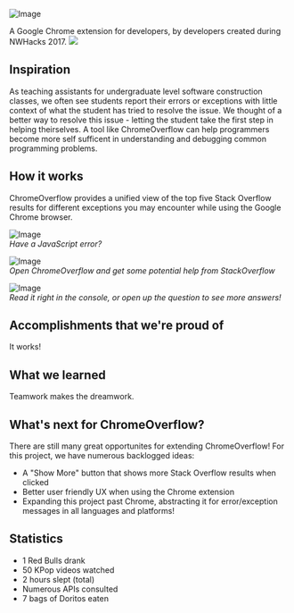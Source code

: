 ![Image](https://raw.github.com/risamaki/ChromeOverflow/master/resources/images/Cover.png)

<p float="right">
A Google Chrome extension for developers, by developers created during NWHacks 2017.
<img src="https://raw.github.com/risamaki/ChromeOverflow/master/resources/icons/ChromeOverflow128.png">
</p>
  
## Inspiration
As teaching assistants for undergraduate level software construction classes, we often see students 
report their errors or exceptions with little context of what the student has tried to resolve the issue. We thought of
a better way to resolve this issue - letting the student take the first step in helping theirselves. A tool like
ChromeOverflow can help programmers become more self sufficent in understanding and debugging common programming problems.

## How it works
ChromeOverflow provides a unified view of the top five Stack Overflow results for different exceptions you may 
encounter while using the Google Chrome browser. 

![Image](https://raw.githubusercontent.com/risamaki/ChromeOverflow/master/resources/images/2017-03-19%2012_20_19-Create%20a%20new%20fiddle%20-%20JSFiddle.png)  
*Have a JavaScript error?*

![Image](https://raw.githubusercontent.com/risamaki/ChromeOverflow/master/resources/images/2017-03-19%2012_20_49-Create%20a%20new%20fiddle%20-%20JSFiddle.png)  
*Open ChromeOverflow and get some potential help from StackOverflow*

![Image](https://raw.githubusercontent.com/risamaki/ChromeOverflow/master/resources/images/2017-03-19%2012_21_37-Create%20a%20new%20fiddle%20-%20JSFiddle.png)  
*Read it right in the console, or open up the question to see more answers!*

## Accomplishments that we're proud of
It works! 

## What we learned 
Teamwork makes the dreamwork.

## What's next for ChromeOverflow?
There are still many great opportunites for extending ChromeOverflow! For this project, we have numerous backlogged ideas:
- A "Show More" button that shows more Stack Overflow results when clicked
- Better user friendly UX when using the Chrome extension
- Expanding this project past Chrome, abstracting it for error/exception messages in all languages and platforms!


## Statistics
* 1 Red Bulls drank
* 50 KPop videos watched
* 2 hours slept (total)
* Numerous APIs consulted
* 7 bags of Doritos eaten
